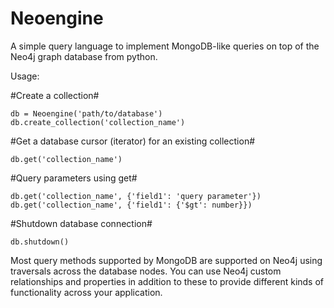Neoengine
===
A simple query language to implement MongoDB-like queries on top of the Neo4j graph database from python.

Usage:

#Create a collection#
```
db = Neoengine('path/to/database')
db.create_collection('collection_name')
```

#Get a database cursor (iterator) for an existing collection#
```
db.get('collection_name')
```

#Query parameters using get#
```
db.get('collection_name', {'field1': 'query parameter'})
db.get('collection_name', {'field1': {'$gt': number}})
```

#Shutdown database connection#
```
db.shutdown()
```

Most query methods supported by MongoDB are supported on Neo4j using traversals across the database nodes.  You can use Neo4j custom relationships and properties in addition to these to provide different kinds of functionality across your application.